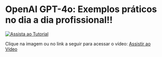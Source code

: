 # OpenAI GPT-4o: Exemplos práticos no dia a dia profissional!!
 
[![Assista ao Tutorial](http://img.youtube.com/vi/Fh0QKkN5dZA/0.jpg)](https://youtu.be/Fh0QKkN5dZA)

Clique na imagem ou no link a seguir para acessar o vídeo:
[Assistir ao Vídeo](https://youtu.be/Fh0QKkN5dZA)
